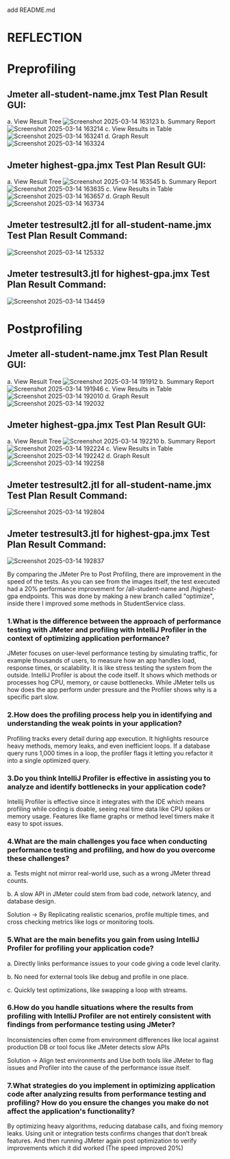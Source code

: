 add README.md
# REFLECTION 

# Preprofiling

## Jmeter all-student-name.jmx Test Plan Result GUI:
a. View Result Tree
![Screenshot 2025-03-14 163123](https://github.com/user-attachments/assets/eb86fa12-5d8c-4555-8a98-643625bc2290)
b. Summary Report
![Screenshot 2025-03-14 163214](https://github.com/user-attachments/assets/08ba4604-a204-413e-8078-636b550342de)
c. View Results in Table
![Screenshot 2025-03-14 163241](https://github.com/user-attachments/assets/aa2af888-81e7-4627-b89c-a517aab75d5d)
d. Graph Result
![Screenshot 2025-03-14 163324](https://github.com/user-attachments/assets/45331fe8-7c02-4f21-9650-4896beae995c)

## Jmeter highest-gpa.jmx Test Plan Result GUI:
a. View Result Tree
![Screenshot 2025-03-14 163545](https://github.com/user-attachments/assets/11a229b1-4643-430d-b003-d0116b052046)
b. Summary Report
![Screenshot 2025-03-14 163635](https://github.com/user-attachments/assets/12fbaca8-ac56-415c-bc06-3eb0b4678867)
c. View Results in Table
![Screenshot 2025-03-14 163657](https://github.com/user-attachments/assets/8d1cdcc8-cee5-42ea-b851-b1845d765132)
d. Graph Result
![Screenshot 2025-03-14 163734](https://github.com/user-attachments/assets/1de906e3-8b46-46b6-9c89-acb191f597f6)

## Jmeter testresult2.jtl for all-student-name.jmx Test Plan Result Command:
![Screenshot 2025-03-14 125332](https://github.com/user-attachments/assets/552ef0bd-ecad-4874-8759-ebdfe690c038)

## Jmeter testresult3.jtl for highest-gpa.jmx Test Plan Result Command:
![Screenshot 2025-03-14 134459](https://github.com/user-attachments/assets/7ea9e9f9-cba6-4db1-b73d-627a1cb5de85)

# Postprofiling

## Jmeter all-student-name.jmx Test Plan Result GUI: 
a. View Result Tree
![Screenshot 2025-03-14 191912](https://github.com/user-attachments/assets/ed8d9883-621b-466a-bd7e-d2c034947114)
b. Summary Report
![Screenshot 2025-03-14 191946](https://github.com/user-attachments/assets/5663a820-eb6d-4f6f-8d41-b72b1a4d86ed)
c. View Results in Table
![Screenshot 2025-03-14 192010](https://github.com/user-attachments/assets/d23bd452-c3f5-4f44-b2ed-09dffb3f5c27)
d. Graph Result
![Screenshot 2025-03-14 192032](https://github.com/user-attachments/assets/c2fdafb6-173b-4f85-bbaa-0ecac58d94f5)

## Jmeter highest-gpa.jmx Test Plan Result GUI:
a. View Result Tree
![Screenshot 2025-03-14 192210](https://github.com/user-attachments/assets/8429637e-e880-4285-a17a-9f76a5a4392a)
b. Summary Report
![Screenshot 2025-03-14 192224](https://github.com/user-attachments/assets/c03b7e2f-3a30-422a-b281-cef27227a836)
c. View Results in Table
![Screenshot 2025-03-14 192242](https://github.com/user-attachments/assets/1b02b189-6ea0-4793-af8e-327e1e6badd8)
d. Graph Result
![Screenshot 2025-03-14 192258](https://github.com/user-attachments/assets/106725ec-c5f6-476c-b582-f600c19c4783)

## Jmeter testresult2.jtl for all-student-name.jmx Test Plan Result Command:
![Screenshot 2025-03-14 192804](https://github.com/user-attachments/assets/b1cb61f8-356e-4e92-866c-3dc492b5c6d4)

## Jmeter testresult3.jtl for highest-gpa.jmx Test Plan Result Command:
![Screenshot 2025-03-14 192837](https://github.com/user-attachments/assets/1ed6219c-c7f6-4ead-9afa-a17c3c0082ce)

By comparing the JMeter Pre to Post Profiling, there are improvement in the speed of the tests. 
As you can see from the images itself, the test executed had a 20% performance improvement for /all-student-name and /highest-gpa endpoints.
This was done by making a new branch called "optimize", inside there I improved some methods in StudentService class.

### 1.What is the difference between the approach of performance testing with JMeter and profiling with IntelliJ Profiler in the context of optimizing application performance?

JMeter focuses on user-level performance testing by simulating traffic, for example thousands of users, to measure how an app handles load, response times, or scalability. 
It is like stress testing the system from the outside. IntelliJ Profiler is about the code itself. It shows which methods or processes hog CPU, memory, or cause bottlenecks. 
While JMeter tells us how does the app perform under pressure and the Profiler shows why is a specific part slow.

### 2.How does the profiling process help you in identifying and understanding the weak points in your application?

Profiling tracks every detail during app execution. It highlights resource heavy methods, memory leaks, and even inefficient loops. 
If a database query runs 1,000 times in a loop, the profiler flags it letting you refactor it into a single optimized query.

### 3.Do you think IntelliJ Profiler is effective in assisting you to analyze and identify bottlenecks in your application code?

Intellij Profiler is effective since it integrates with the IDE which means profiling while coding is doable, seeing real time data like CPU spikes or memory usage. 
Features like flame graphs or method level timers make it easy to spot issues. 

### 4.What are the main challenges you face when conducting performance testing and profiling, and how do you overcome these challenges?

a. Tests might not mirror real-world use, such as a wrong JMeter thread counts.

b. A slow API in JMeter could stem from bad code, network latency, and database design.

Solution -> By Replicating realistic scenarios, profile multiple times, and cross checking metrics like logs or monitoring tools.

### 5.What are the main benefits you gain from using IntelliJ Profiler for profiling your application code?

a. Directly links performance issues to your code giving a code level clarity.

b. No need for external tools like debug and profile in one place.

c. Quickly test optimizations, like swapping a loop with streams.

### 6.How do you handle situations where the results from profiling with IntelliJ Profiler are not entirely consistent with findings from performance testing using JMeter?

Inconsistencies often come from environment differences like local against production DB or tool focus like JMeter detects slow APIs 

Solution -> Align test environments and Use both tools like JMeter to flag issues and Profiler into the cause of the performance issue itself.   

### 7.What strategies do you implement in optimizing application code after analyzing results from performance testing and profiling? How do you ensure the changes you make do not affect the application's functionality?

By optimizing heavy algorithms, reducing database calls, and fixing memory leaks. Using unit or integration tests confirms changes  that don’t break features. 
And then running JMeter again post optimization to verify improvements which it did worked (The speed improved 20%)